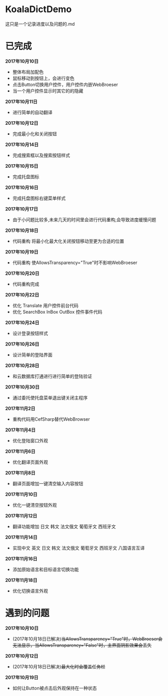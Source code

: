 KoalaDictDemo
====

这只是一个记录进度以及问题的.md

**已完成**
====

**2017年10月10日**
- 整体布局加配色
- 鼠标移动到按钮上，会进行变色
- 点击Button切换用户控件，用户控件内嵌WebBroeser
- 当一个用户控件显示时其它的的隐藏

**2017年10月11日**
- 进行简单的自动翻译

**2017年10月12日**
- 完成最小化和关闭按钮

**2017年10月14日**
- 完成搜索框以及搜索按钮样式

**2017年10月15日**
- 完成托盘图标

**2017年10月16日**
- 完成托盘图标右键菜单样式

**2017年10月17日**
- 由于小问题比较多,未来几天的时间里会进行代码重构,会导致进度缓慢问题

**2017年10月18日**
- 代码重构 将最小化最大化关闭按钮移动至更为合适的位置 

**2017年10月19日**
- 代码重构 使AllowsTransparency="True"时不影响WebBroeser

**2017年10月20日**
- 代码重构完成

**2017年10月22日**
- 优化 Translate 用户控件前台代码
- 优化 SearchBox InBox OutBox 控件事件代码

**2017年10月24日**
- 设计登录按钮样式

**2017年10月26日**
- 设计简单的登陆界面

**2017年10月28日**
- 和云数据库打通进行进行简单的登陆验证

**2017年10月30日**
- 通过委托使托盘菜单退出键关闭主程序


**2017年11月2日**
- 重构代码用CefSharp替代WebBrowser


**2017年11月4日**
- 优化登陆窗口外观


**2017年11月6日**
- 优化翻译页面外观


**2017年11月8日**
- 翻译页面增加一键清空输入内容按钮


**2017年11月10日**
- 优化一键清空按钮外观


**2017年11月12日**
- 翻译功能增加 日文 韩文 法文俄文 葡萄牙文 西班牙文


**2017年11月14日**
- 实现中文 英文 日文 韩文 法文俄文 葡萄牙文 西班牙文 八国语言互译


**2017年11月16日**
- 添加原始语言和目标语言切换功能


**2017年11月18日**
- 优化切换语言外观


**遇到的问题**
====

**2017年10月10日**
- (2017年10月18日已解决)~~当AllowsTransparency="True"时，WebBroeser会无法显示，当AllowsTransparency="False"时，主界面阴影效果会丢失~~

**2017年10月12日**
- (2017年10月18日已解决)~~最大化时会覆盖任务栏~~

**2017年10月19日**
- 如何让Button被点击后外观保持在一种状态

